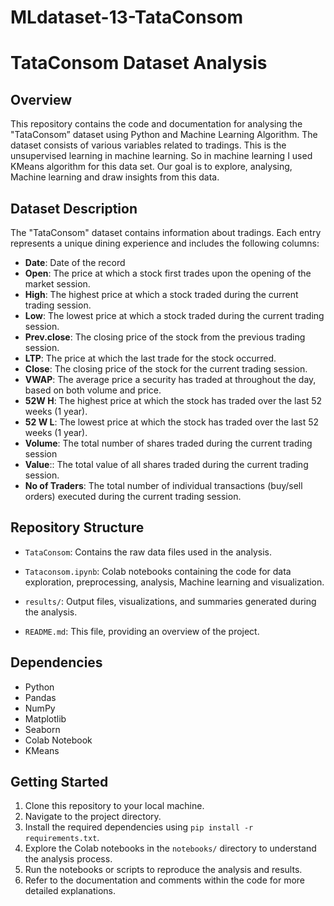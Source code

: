 # MLdataset-13-TataConsom
# TataConsom Dataset Analysis

## Overview
This repository contains the code and documentation for analysing the "TataConsom” dataset using Python and Machine Learning Algorithm. The dataset consists of various variables related to tradings. This is the unsupervised learning in machine learning. So in machine learning I used KMeans algorithm for this data set. Our goal is to explore, analysing, Machine learning and draw insights from this data.
## Dataset Description
The "TataConsom" dataset contains information about tradings. Each entry represents a unique dining experience and includes the following columns:

- **Date**: Date of the record
- **Open**:  The price at which a stock first trades upon the opening of the market session.
- **High**: The highest price at which a stock traded during the current trading session.
- **Low**: The lowest price at which a stock traded during the current trading session.
- **Prev.close**: The closing price of the stock from the previous trading session.
- **LTP**: The price at which the last trade for the stock occurred.
- **Close**: The closing price of the stock for the current trading session.
- **VWAP**: The average price a security has traded at throughout the day, based on both volume and price.
- **52W H**: The highest price at which the stock has traded over the last 52 weeks (1 year).
- **52 W L**: The lowest price at which the stock has traded over the last 52 weeks (1 year).
- **Volume**: The total number of shares traded during the current trading session
- **Value**:: The total value of all shares traded during the current trading session.
- **No of Traders**: The total number of individual transactions (buy/sell orders) executed during the current trading session.
## Repository Structure
- `TataConsom`: Contains the raw data files used in the analysis.

- `Tataconsom.ipynb`: Colab notebooks containing the code for data exploration, preprocessing, analysis, Machine learning and visualization.
- `results/`: Output files, visualizations, and summaries generated during the analysis.
- `README.md`: This file, providing an overview of the project.

## Dependencies
- Python
- Pandas
- NumPy
- Matplotlib
- Seaborn
- Colab Notebook
- KMeans
## Getting Started
1. Clone this repository to your local machine.
2. Navigate to the project directory.
3. Install the required dependencies using `pip install -r requirements.txt`.
4. Explore the Colab notebooks in the `notebooks/` directory to understand the analysis process.
5. Run the notebooks or scripts to reproduce the analysis and results.
6. Refer to the documentation and comments within the code for more detailed explanations.
